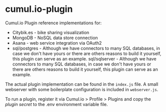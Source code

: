 # cumul.io-plugin

Cumul.io Plugin reference implementations for:

* Citybik.es - bike sharing visualization
* MongoDB - NoSQL data store connection
* Asana - web service integration via OAuth2
* sql/postgres - Although we have connectors to many SQL databases, in case we don't have yours or there are others reasons to build it yourself, this plugin can serve as an example. 
sql/sqlserver - Although we have connectors to many SQL databases, in case we don't have yours or there are others reasons to build it yourself, this plugin can serve as an example.

The actual plugin implementation can be found in the `index.js` file. A small webserver with some boilerplate configuration is included in `webserver.js`.

To run a plugin, register it via Cumul.io > Profile > Plugins and copy the *plugin secret* to the .env environment variable file.
